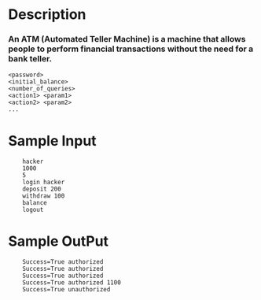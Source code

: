 
# Description
### An ATM (Automated Teller Machine) is a machine that allows people to perform financial transactions without the need for a bank teller. 
```
<password>
<initial_balance>
<number_of_queries>
<action1> <param1>
<action2> <param2>
...
```
# Sample Input

```
    hacker
    1000
    5
    login hacker
    deposit 200
    withdraw 100
    balance
    logout
```
# Sample OutPut

```
    Success=True authorized
    Success=True authorized
    Success=True authorized
    Success=True authorized 1100
    Success=True unauthorized
```
